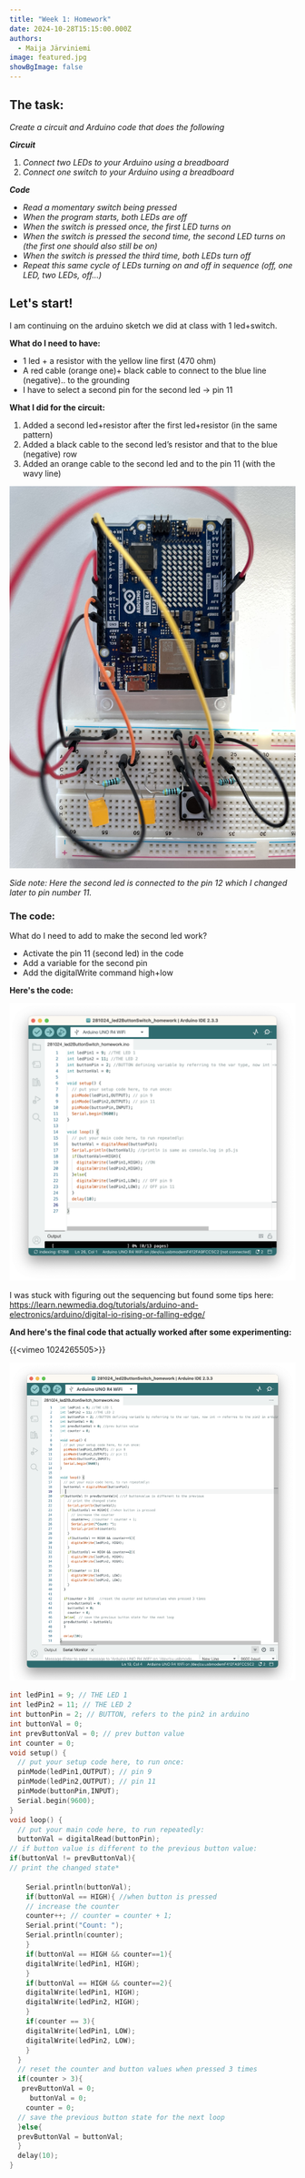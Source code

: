```yaml
---
title: "Week 1: Homework"
date: 2024-10-28T15:15:00.000Z
authors:
  - Maija Järviniemi
image: featured.jpg
showBgImage: false
---
```

## **The task:**

*Create a circuit and Arduino code that does the following*

***Circuit***

1. *Connect two LEDs to your Arduino using a breadboard*
2. *Connect one switch to your Arduino using a breadboard*

***Code*** 

* *Read a momentary switch being pressed*
* *When the program starts, both LEDs are off*
* *When the switch is pressed once, the first LED turns on*
* *When the switch is pressed the second time, the second LED turns on (the first one should also still be on)*
* *When the switch is pressed the third time, both LEDs turn off*
* *Repeat this same cycle of LEDs turning on and off in sequence (off, one LED, two LEDs, off…)*

## Let's start!

I am continuing on the arduino sketch we did at class with 1 led+switch.

**What do I need to have:**

* 1 led + a resistor with the yellow line first (470 ohm) 
* A red cable (orange one)+  black cable to connect to the blue line (negative).. to the grounding
* I have to select a second pin for the second led -> pin 11

**What I did for the circuit:**

1. Added a second led+resistor after the first led+resistor (in the same pattern)
2. Added a black cable to the second led’s resistor and that to the blue (negative) row
3. Added an orange cable to the second led and to the pin 11 (with the wavy line)

![](homework1_breadboard.jpg)

*Side note: Here the second led is connected to the pin 12 which I changed later to pin number 11.*

### **The code:**

What do I need to add to make the second led work?

* Activate the pin 11 (second led) in the code
* Add a variable for the second pin
* Add the digitalWrite command high+low

**Here's the code:**

![](homework1_phase1_ledswork.png)

I was stuck with figuring out the sequencing but found some tips here: <https://learn.newmedia.dog/tutorials/arduino-and-electronics/arduino/digital-io-rising-or-falling-edge/>

**And here's the final code that actually worked after some experimenting:**

{{<vimeo 1024265505>}}

![](homework1_final.png)

```c
int ledPin1 = 9; // THE LED 1
int ledPin2 = 11; // THE LED 2
int buttonPin = 2; // BUTTON, refers to the pin2 in arduino
int buttonVal = 0;
int prevButtonVal = 0; // prev button value
int counter = 0;
void setup() {
  // put your setup code here, to run once:
  pinMode(ledPin1,OUTPUT); // pin 9
  pinMode(ledPin2,OUTPUT); // pin 11
  pinMode(buttonPin,INPUT);
  Serial.begin(9600); 
}
void loop() {
  // put your main code here, to run repeatedly:
  buttonVal = digitalRead(buttonPin);
// if button value is different to the previous button value:
if(buttonVal != prevButtonVal){ 
// print the changed state*

    Serial.println(buttonVal);
    if(buttonVal == HIGH){ //when button is pressed
    // increase the counter
    counter++; // counter = counter + 1;
    Serial.print("Count: ");
    Serial.println(counter);
    }
    if(buttonVal == HIGH && counter==1){
    digitalWrite(ledPin1, HIGH);
    }
    if(buttonVal == HIGH && counter==2){
    digitalWrite(ledPin1, HIGH);
    digitalWrite(ledPin2, HIGH);
    }
    if(counter == 3){
    digitalWrite(ledPin1, LOW);
    digitalWrite(ledPin2, LOW);   
    }
  }
  // reset the counter and button values when pressed 3 times
  if(counter > 3){
   prevButtonVal = 0;
     buttonVal = 0;
    counter = 0;
  // save the previous button state for the next loop 
  }else{ 
  prevButtonVal = buttonVal;
  }
  delay(10);
}
```
